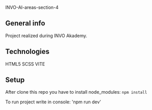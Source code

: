 INVO-AI-areas-section-4

## General info
Project realized during INVO Akademy. 

## Technologies
HTML5
SCSS
VITE

## Setup
After clone this repo you have to install node_modules:
`npm install`

To run project write in console:
'npm run dev'



